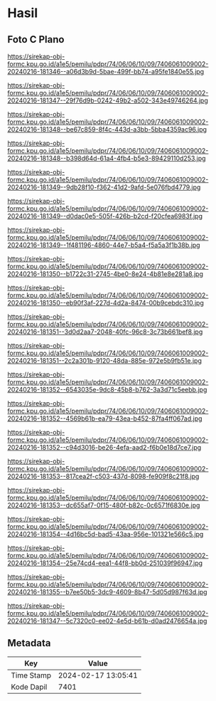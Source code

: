 # Hasil

## Foto C Plano

https://sirekap-obj-formc.kpu.go.id/a1e5/pemilu/pdpr/74/06/06/10/09/7406061009002-20240216-181346--a06d3b9d-5bae-499f-bb74-a95fe1840e55.jpg

https://sirekap-obj-formc.kpu.go.id/a1e5/pemilu/pdpr/74/06/06/10/09/7406061009002-20240216-181347--29f76d9b-0242-49b2-a502-343e49746264.jpg

https://sirekap-obj-formc.kpu.go.id/a1e5/pemilu/pdpr/74/06/06/10/09/7406061009002-20240216-181348--be67c859-8f4c-443d-a3bb-5bba4359ac96.jpg

https://sirekap-obj-formc.kpu.go.id/a1e5/pemilu/pdpr/74/06/06/10/09/7406061009002-20240216-181348--b398d64d-61a4-4fb4-b5e3-89429110d253.jpg

https://sirekap-obj-formc.kpu.go.id/a1e5/pemilu/pdpr/74/06/06/10/09/7406061009002-20240216-181349--9db28f10-f362-41d2-9afd-5e076fbd4779.jpg

https://sirekap-obj-formc.kpu.go.id/a1e5/pemilu/pdpr/74/06/06/10/09/7406061009002-20240216-181349--d0dac0e5-505f-426b-b2cd-f20cfea6983f.jpg

https://sirekap-obj-formc.kpu.go.id/a1e5/pemilu/pdpr/74/06/06/10/09/7406061009002-20240216-181349--1f481196-4860-44e7-b5a4-f5a5a3f1b38b.jpg

https://sirekap-obj-formc.kpu.go.id/a1e5/pemilu/pdpr/74/06/06/10/09/7406061009002-20240216-181350--b1722c31-2745-4be0-8e24-4b81e8e281a8.jpg

https://sirekap-obj-formc.kpu.go.id/a1e5/pemilu/pdpr/74/06/06/10/09/7406061009002-20240216-181350--eb90f3af-227d-4d2a-8474-00b9cebdc310.jpg

https://sirekap-obj-formc.kpu.go.id/a1e5/pemilu/pdpr/74/06/06/10/09/7406061009002-20240216-181351--3d0d2aa7-2048-40fc-96c8-3c73b661bef8.jpg

https://sirekap-obj-formc.kpu.go.id/a1e5/pemilu/pdpr/74/06/06/10/09/7406061009002-20240216-181351--2c2a301b-9120-48da-885e-972e5b9fb51e.jpg

https://sirekap-obj-formc.kpu.go.id/a1e5/pemilu/pdpr/74/06/06/10/09/7406061009002-20240216-181352--6543035e-9dc8-45b8-b762-3a3d71c5eebb.jpg

https://sirekap-obj-formc.kpu.go.id/a1e5/pemilu/pdpr/74/06/06/10/09/7406061009002-20240216-181352--4569b61b-ea79-43ea-b452-87fa4ff067ad.jpg

https://sirekap-obj-formc.kpu.go.id/a1e5/pemilu/pdpr/74/06/06/10/09/7406061009002-20240216-181352--c94d3016-be26-4efa-aad2-f6b0e18d7ce7.jpg

https://sirekap-obj-formc.kpu.go.id/a1e5/pemilu/pdpr/74/06/06/10/09/7406061009002-20240216-181353--817cea2f-c503-437d-8098-fe909f8c21f8.jpg

https://sirekap-obj-formc.kpu.go.id/a1e5/pemilu/pdpr/74/06/06/10/09/7406061009002-20240216-181353--dc655af7-0f15-480f-b82c-0c6571f6830e.jpg

https://sirekap-obj-formc.kpu.go.id/a1e5/pemilu/pdpr/74/06/06/10/09/7406061009002-20240216-181354--4d16bc5d-bad5-43aa-956e-101321e566c5.jpg

https://sirekap-obj-formc.kpu.go.id/a1e5/pemilu/pdpr/74/06/06/10/09/7406061009002-20240216-181354--25e74cd4-eea1-44f8-bb0d-251039f96947.jpg

https://sirekap-obj-formc.kpu.go.id/a1e5/pemilu/pdpr/74/06/06/10/09/7406061009002-20240216-181355--b7ee50b5-3dc9-4609-8b47-5d05d987f63d.jpg

https://sirekap-obj-formc.kpu.go.id/a1e5/pemilu/pdpr/74/06/06/10/09/7406061009002-20240216-181347--5c7320c0-ee02-4e5d-b61b-d0ad2476654a.jpg


## Metadata

| Key        | Value               |
| ---------- | ------------------- |
| Time Stamp | 2024-02-17 13:05:41 |
| Kode Dapil | 7401                |



